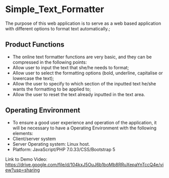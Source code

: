 # Simple_Text_Formatter
The purpose of this web application is to serve as a web based application with different options to format text automatically.;

## Product Functions
* The online text formatter functions are very basic, and they can be compressed in the following points:
* Allow user to input the text that she/he needs to format;
* Allow user to select the formatting options (bold, underline, capitalise or lowercase the text);
* Allow the user to specify to which section of the inputted text he/she wants the formatting to be applied to;
* Allow the user to reset the text already inputted in the text area.

## Operating Environment
* To ensure a good user experience and operation of the application, it will be necessary to have a Operating Environment with the following elements:
* Client/server system
* Server Operating system: Linux host.
* Platform: JavaScript/PHP 7.0.33/CSS/Bootstrap 5


Link to Demo Video: https://drive.google.com/file/d/104kxJ5OuJ6b1boMb8RRuXepaYnTccQ4e/view?usp=sharing

